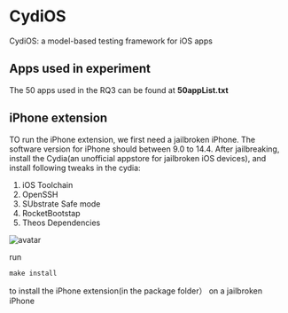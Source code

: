 # CydiOS
CydiOS: a model-based testing framework for iOS apps

## Apps used in experiment

The 50 apps used in the RQ3 can be found at **50appList.txt**


## iPhone extension

TO run the iPhone extension, we first need a jailbroken iPhone. The software version for iPhone should between 9.0 to 14.4.
After jailbreaking, install the Cydia(an unofficial appstore for jailbroken iOS devices), and install following tweaks in the cydia:
1. iOS Toolchain
2. OpenSSH
3. SUbstrate Safe mode
4. RocketBootstap
5. Theos Dependencies

![avatar](./ctdia.jpeg)

run
```
make install
```
to install the iPhone extension(in the package folder） on a jailbroken iPhone
